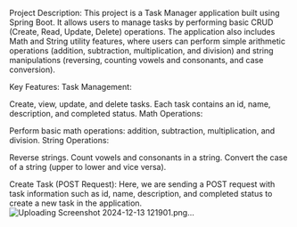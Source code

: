 Project Description:
This project is a Task Manager application built using Spring Boot. It allows users to manage tasks by performing basic CRUD (Create, Read, Update, Delete) operations. The application also includes Math and String utility features, where users can perform simple arithmetic operations (addition, subtraction, multiplication, and division) and string manipulations (reversing, counting vowels and consonants, and case conversion).

Key Features:
Task Management:

Create, view, update, and delete tasks.
Each task contains an id, name, description, and completed status.
Math Operations:

Perform basic math operations: addition, subtraction, multiplication, and division.
String Operations:

Reverse strings.
Count vowels and consonants in a string.
Convert the case of a string (upper to lower and vice versa).


Create Task (POST Request):
Here, we are sending a POST request with task information such as id, name, description, and completed status to create a new task in the application.
![Uploading Screenshot 2024-12-13 121901.png…]()
